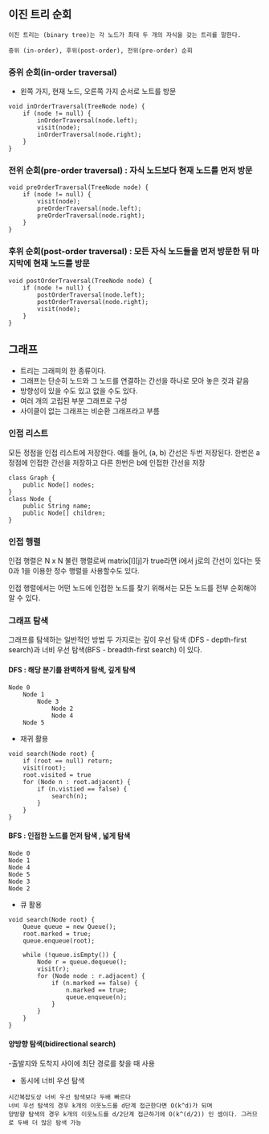 ## 이진 트리 순회

	이진 트리는 (binary tree)는 각 노드가 최대 두 개의 자식을 갖는 트리를 말한다. 

	중위 (in-order), 후위(post-order), 전위(pre-order) 순회

### 중위 순회(in-order traversal)
- 왼쪽 가지, 현재 노드, 오른쪽 가지 순서로 노트를 방문
```
void inOrderTraversal(TreeNode node) {
	if (node != null) {
		inOrderTraversal(node.left);
		visit(node);
		inOrderTraversal(node.right);
	}
}
```

### 전위 순회(pre-order traversal) : 자식 노드보다 현재 노드를 먼저 방문
```
void preOrderTraversal(TreeNode node) {
	if (node != null) {
		visit(node);
		preOrderTraversal(node.left);
		preOrderTraversal(node.right);
	}	
}
```
### 후위 순회(post-order traversal) : 모든 자식 노드들을 먼저 방문한 뒤 마지막에 현재 노드를 방문
```
void postOrderTraversal(TreeNode node) {
	if (node != null) {
		postOrderTraversal(node.left);
		postOrderTraversal(node.right);
		visit(node);
	}
}
```
## 그래프

- 트리는 그래피의 한 종류이다. 
- 그래프는 단순히 노드와 그 노드를 연결하는 간선을 하나로 모아 놓은 것과 같음
- 방향성이 있을 수도 있고 없을 수도 있다. 
- 여러 개의 고립된 부분 그래프로 구성
- 사이클이 없는 그래프는 비순환 그래프라고 부름

### 인접 리스트 
모든 정점을 인접 리스트에 저장한다. 
예를 들어, (a, b) 간선은 두번 저장된다. 한번은 a 정점에 인접한 간선을 저장하고 다른 한번은 b에 인접한 간선을 저장
```
class Graph {
	public Node[] nodes;
}
class Node {
	public String name;
	public Node[] children;
}
```

### 인접 행렬

인접 행렬은 N x N 불린 행렬로써 matrix[I][j]가 true라면 i에서 j로의 간선이 있다는 뜻
0과 1을 이용한 정수 행렬을 사용할수도 있다. 

인접 행렬에서는 어떤 노드에 인접한 노드를 찾기 위해서는 모든 노드를 전부 순회해야 알 수 있다.

### 그래프 탐색 

그래프를 탐색하는 일반적인 방법 두 가지로는 깊이 우선 탐색 (DFS - depth-first search)과 너비 우선 탐색(BFS - breadth-first search) 이 있다.

#### DFS : 해당 분기를 완벽하게 탐색, 깊게 탐색
```
Node 0
	Node 1
		Node 3
			Node 2
			Node 4
	Node 5
```

- 재귀 활용
```
void search(Node root) {
	if (root == null) return;
	visit(root);
	root.visited = true
	for (Node n : root.adjacent) {
		if (n.vistied == false) {
			search(n);
		}
	}
}
```

#### BFS : 인접한 노드를 먼저 탐색 , 넓게 탐색
```
Node 0
Node 1
Node 4
Node 5
Node 3
Node 2
```

- 큐 활용
```
void search(Node root) {
	Queue queue = new Queue();
	root.marked = true;
	queue.enqueue(root);

	while (!queue.isEmpty()) {
		Node r = queue.dequeue();
		visit(r);
		for (Node node : r.adjacent) {
			if (n.marked == false) {
				n.marked == true;
				queue.enqueue(n);
			}
		}
	}
}
```

#### 양방향 탐색(bidirectional search)

-출발지와 도착지 사이에 최단 경로를 찾을 때 사용

- 동시에 너비 우선 탐색 
```
시간복잡도상 너비 우선 탐색보다 두배 빠르다
너비 우선 탐색의 경우 k개의 이웃노드를 d단계 접근한다면 O(k^d)가 되며
양방향 탐색의 경우 k개의 이웃노드를 d/2단계 접근하기에 O(k^(d/2)) 인 셈이다. 그러므로 두배 더 많은 탐색 가능
```
